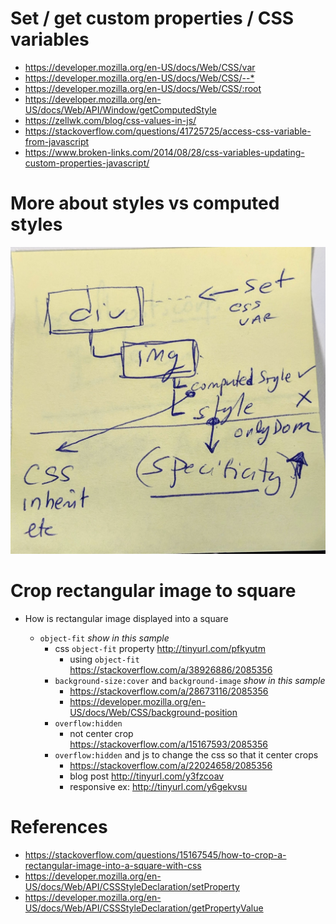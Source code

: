 # Set / get custom properties / CSS variables

- <https://developer.mozilla.org/en-US/docs/Web/CSS/var>
- <https://developer.mozilla.org/en-US/docs/Web/CSS/--*>
- <https://developer.mozilla.org/en-US/docs/Web/CSS/:root>
- <https://developer.mozilla.org/en-US/docs/Web/API/Window/getComputedStyle>
- <https://zellwk.com/blog/css-values-in-js/>
- <https://stackoverflow.com/questions/41725725/access-css-variable-from-javascript>
- <https://www.broken-links.com/2014/08/28/css-variables-updating-custom-properties-javascript/>

# More about styles vs computed styles

![Image of computed style vs style](computed-style-vs-style.jpg)

# Crop rectangular image to square

- How is rectangular image displayed into a square

  - `object-fit` _show in this sample_
    - css `object-fit` property <http://tinyurl.com/pfkyutm>
      - using `object-fit` <https://stackoverflow.com/a/38926886/2085356>
    - `background-size:cover` and `background-image` _show in this sample_
      - <https://stackoverflow.com/a/28673116/2085356>
      - <https://developer.mozilla.org/en-US/docs/Web/CSS/background-position>
    - `overflow:hidden`
      - not center crop <https://stackoverflow.com/a/15167593/2085356>
    - `overflow:hidden` and js to change the css so that it center crops
      - <https://stackoverflow.com/a/22024658/2085356>
      - blog post <http://tinyurl.com/y3fzcoav>
      - responsive ex: <http://tinyurl.com/y6gekvsu>

# References

- <https://stackoverflow.com/questions/15167545/how-to-crop-a-rectangular-image-into-a-square-with-css>
- <https://developer.mozilla.org/en-US/docs/Web/API/CSSStyleDeclaration/setProperty>
- <https://developer.mozilla.org/en-US/docs/Web/API/CSSStyleDeclaration/getPropertyValue>
